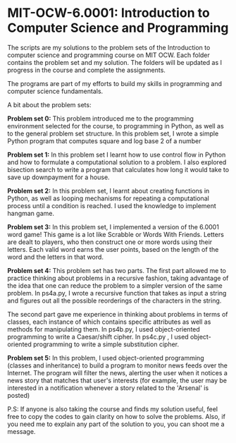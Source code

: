 # MIT-OCW-6.0001: Introduction to Computer Science and Programming

The scripts are my solutions to the problem sets of the Introduction to computer science and programming course on MIT OCW. Each folder contains the problem set and my solution. The folders will be updated as I progress in the course and complete the assignments.

The programs are part of my efforts to build my skills in programming and computer science fundamentals. 

A bit about the problem sets:

**Problem set 0:** This problem introduced me to the programming environment selected for the course, to programming in Python, as well as to the general problem set structure. In this problem set, I wrote a simple Python program that computes square and log base 2 of a number

**Problem set 1:** In this problem set I learnt how to use control flow in Python and how to formulate a computational solution to a problem.  I also explored bisection search to write a program that calculates how long it would take to save up downpayment for a house.   

**Problem set 2:** In this problem set, I learnt about creating functions in Python, as well as looping mechanisms for repeating a computational process until a condition is reached.   I used the knowledge to implement hangman game.

**Problem set 3:** In this problem set, I implemented a version of the 6.0001 word game! This game is a lot like Scrabble or Words With Friends. Letters are dealt to players, who then construct one or more words using their letters. Each valid word earns the user points, based on the length of the word and the letters in that word.

**Problem set 4:** This problem set has two parts. The first part allowed me to practice thinking about problems in a recursive fashion, taking advantage of the idea that one can reduce the problem to a simpler version of the same problem. In ps4a.py, I wrote a recursive function that takes as input a string and figures out all the possible reorderings of the characters in the string.

The second part gave me experience in thinking about problems in terms of classes, each instance of which contains specific attributes as well as methods for manipulating them. In ps4b.py, I used object-oriented programming to write a Caesar/shift cipher. In ps4c.py , I used object-oriented programming to write a simple substitution cipher.

**Problem set 5:** In this problem, I used object-oriented programming (classes and inheritance) to build a program to monitor news feeds over the Internet. The program will filter the news, alerting the user when it notices a news story that matches that user's interests (for example, the user may be interested in a notification whenever a story related to the 'Arsenal' is posted)


P.S: If anyone is also taking the course and finds my solution useful, feel free to copy the codes to gain clarity on how to solve the problems. 
Also, if you need me to explain any part of the solution to you, you can shoot me a message.
